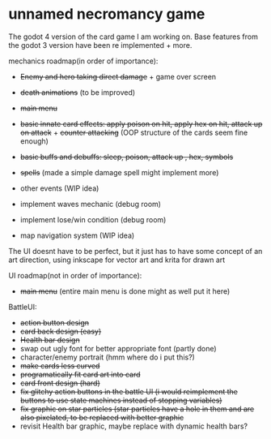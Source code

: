 # unnamed necromancy game
 The godot 4 version of the card game I am working on. Base features from the godot 3 version have been re implemented + more. 

 mechanics roadmap(in order of importance):
 - ~~Enemy and hero taking direct damage~~ + game over screen
 - ~~death animations~~ (to be improved)
 - ~~main menu~~

 - ~~basic innate card effects: apply poison on hit, apply hex on hit, attack up on attack~~ + ~~counter attacking~~
 (OOP structure of the cards seem fine enough)
 - ~~basic buffs and debuffs: sleep, poison, attack up , hex, symbols~~

 - ~~spells~~ (made a simple damage spell might implement more)
 - other events (WIP idea)
 -  implement waves mechanic (debug room)
 -  implement lose/win condition (debug room)
 - map navigation system (WIP idea)

The UI doesnt have to be perfect, but it just has to have some concept of an art direction, using inkscape for vector art
and krita for drawn art

 UI roadmap(not in order of importance):
 - ~~main menu~~ (entire main menu is done might as well put it here)

 BattleUI:
 - ~~action button design~~
 - ~~card back design (easy)~~
 - ~~Health bar design~~
 - swap out ugly font for better appropriate font (partly done)
 - character/enemy portrait (hmm where do i put this?)
 - ~~make cards less curved~~
 - ~~programatically fit card art into card~~
 - ~~card front design (hard)~~
 - ~~fix glitchy action buttons in the battle UI (i would reimplement the buttons to use state machines instead of stopping variables)~~
 - ~~fix graphic on star particles (star particles have a hole in them and are also pixelated, to be replaced with better graphic~~
 - revisit Health bar graphic, maybe replace with dynamic health bars?

